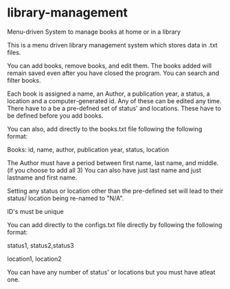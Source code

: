 # library-management
Menu-driven System to manage books at home or in a library

This is a menu driven library management system which stores data in .txt files.

You can add books, remove books, and edit them. The books added will remain saved even after you have closed the program. 
You can search and filter books.

Each book is assigned a name, an Author, a publication year, a status, a location and a computer-generated id. Any of these can be edited any time.
There have to a be a pre-defned set of status' and locations. These have to be defined before you add books. 

You can also, add directly to the books.txt file following the following format:

Books: id, name, author, publication year, status, location

The Author must have a period between first name, last name, and middle. (if you choose to add all 3) You can also have just last name and just lastname and first name.

Setting any status or location other than the pre-defined set will lead to their status/ location being re-named to "N/A".

ID's must be unique

You can add directly to the configs.txt file directly by following the following format:

status1, status2,status3

location1, location2

You can have any number of status' or locations but you must have atleat one.
